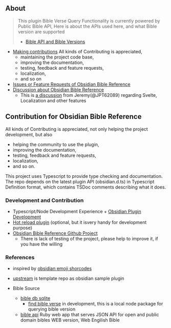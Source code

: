 ## About

> This plugin Bible Verse Query Functionality is currently powered by Public Bible API,
> Here is about the APIs used here, and what Bible version are supported
>
> - [Bible API and Bible Versions](docs/bible-api-and-source.md)

- [Making contributions](CONTRIBUTING.md) All kinds of Contributing is appreciated,
  - maintaining the project code base,
  - improving the documentation,
  - testing, feedback and feature requests,
  - localization,
  - and so on
- [Issues or Feature Requests of Obsidian Bible Reference](https://github.com/tim-hub/obsidian-bible-reference/issues)
- [Discussion about Obsidian Bible Reference](https://github.com/tim-hub/obsidian-bible-reference/discussions)
  - This is [a discussion](https://github.com/tim-hub/obsidian-bible-reference/discussions/77) from Jeremy(@JPT62089) regarding Svelte, Localization and other features

## Contribution for Obsidian Bible Reference

All kinds of Contributing is appreciated, not only helping the project development, but also

- helping the community to use the plugin,
- improving the documentation,
- testing, feedback and feature requests,
- localization,
- and so on.

This project uses Typescript to provide type checking and documentation.
The repo depends on the latest plugin API (obsidian.d.ts) in Typescript Definition format, which contains TSDoc comments describing what it does.

### Development and Contribution

- Typescript/Node Development Experience + [Obsidian Plugin Development](docs/ObsidianPluginDevelopment.md)
- [Hot reload plugin](https://github.com/pjeby/hot-reload) (optional, but it isvery handy for development purpose)
- [Obsidian Bible Reference Github Project](https://github.com/tim-hub/obsidian-bible-reference/projects/1)
  - There is lack of testing of the project, please help to improve it, if you have the willing

### References

- inspired by [obsidian emoji shorcodes](https://github.com/phibr0/obsidian-emoji-shortcodes)
- [upstream](https://github.com/obsidianmd/obsidian-sample-plugin) is template repo as obsidian sample plugin

- Bible Source
  - [bible db sqlite](https://github.com/tim-hub/bible_databases)
    - [find bible verse](https://github.com/tim-hub/FindBibleVerse) in development, this is a local node package for querying bible version
  - [bible api](https://bible-api.com/) Ruby web app that serves JSON API for open and public domain bibles WEB version, Web Engilish Bible

